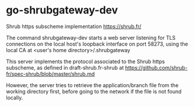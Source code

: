 # go-shrubgateway-dev

Shrub https subscheme implementation <https://shrub.fr/>

The command shrubgateway-dev starts a web server listening for TLS connections on the local host's loopback interface on port 58273, using the local CA at <user's home directory>/.shrubgateway

This server implements the protocol associated to the Shrub https subscheme, as defined in draft-shrub.fr-shrub at <https://github.com/shrub-fr/spec-shrub/blob/master/shrub.md>

However, the server tries to retrieve the application/branch file from the working directory first, before going to the network if the file is not found locally.
